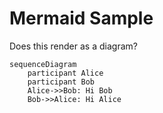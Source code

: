 # Mermaid Sample

Does this render as a diagram?

```mermaid
sequenceDiagram
    participant Alice
    participant Bob
    Alice->>Bob: Hi Bob
    Bob->>Alice: Hi Alice
```